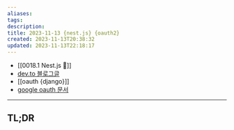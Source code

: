 ```yaml
---
aliases: 
tags: 
description:
title: 2023-11-13 {nest.js} {oauth2}
created: 2023-11-13T20:38:32
updated: 2023-11-13T22:18:17
---
```

- [[0018.1 Nest.js 🪺]]
- [dev.to 블로그글](https://dev.to/tugascript/nestjs-authentication-with-oauth20-configuration-and-operations-41k)
- [[oauth {django}]]
- [google oauth 문서](https://developers.google.com/identity/protocols/oauth2/web-server?hl=ko)
___

## TL;DR
